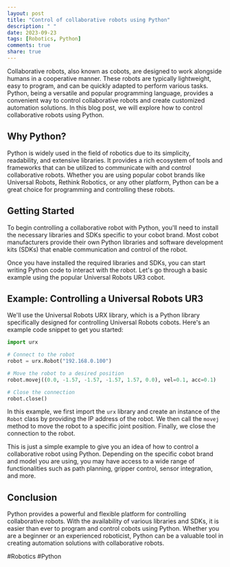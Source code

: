 ```yaml
---
layout: post
title: "Control of collaborative robots using Python"
description: " "
date: 2023-09-23
tags: [Robotics, Python]
comments: true
share: true
---
```


Collaborative robots, also known as cobots, are designed to work alongside humans in a cooperative manner. These robots are typically lightweight, easy to program, and can be quickly adapted to perform various tasks. Python, being a versatile and popular programming language, provides a convenient way to control collaborative robots and create customized automation solutions. In this blog post, we will explore how to control collaborative robots using Python.

## Why Python?

Python is widely used in the field of robotics due to its simplicity, readability, and extensive libraries. It provides a rich ecosystem of tools and frameworks that can be utilized to communicate with and control collaborative robots. Whether you are using popular cobot brands like Universal Robots, Rethink Robotics, or any other platform, Python can be a great choice for programming and controlling these robots.

## Getting Started

To begin controlling a collaborative robot with Python, you'll need to install the necessary libraries and SDKs specific to your cobot brand. Most cobot manufacturers provide their own Python libraries and software development kits (SDKs) that enable communication and control of the robot.

Once you have installed the required libraries and SDKs, you can start writing Python code to interact with the robot. Let's go through a basic example using the popular Universal Robots UR3 cobot.

## Example: Controlling a Universal Robots UR3

We'll use the Universal Robots URX library, which is a Python library specifically designed for controlling Universal Robots cobots. Here's an example code snippet to get you started:

```python
import urx

# Connect to the robot
robot = urx.Robot("192.168.0.100")

# Move the robot to a desired position
robot.movej((0.0, -1.57, -1.57, -1.57, 1.57, 0.0), vel=0.1, acc=0.1)

# Close the connection
robot.close()
```

In this example, we first import the `urx` library and create an instance of the `Robot` class by providing the IP address of the robot. We then call the `movej` method to move the robot to a specific joint position. Finally, we close the connection to the robot.

This is just a simple example to give you an idea of how to control a collaborative robot using Python. Depending on the specific cobot brand and model you are using, you may have access to a wide range of functionalities such as path planning, gripper control, sensor integration, and more.

## Conclusion

Python provides a powerful and flexible platform for controlling collaborative robots. With the availability of various libraries and SDKs, it is easier than ever to program and control cobots using Python. Whether you are a beginner or an experienced roboticist, Python can be a valuable tool in creating automation solutions with collaborative robots.

#Robotics #Python